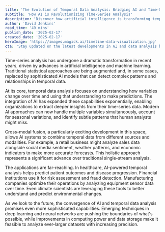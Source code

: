 ```yaml
---
title: 'The Evolution of Temporal Data Analysis: Bridging AI and Time-Series Insights'
subtitle: 'How AI is Revolutionizing Time-Series Analysis'
description: 'Discover how artificial intelligence is transforming temporal data analysis, enabling organizations to extract deeper insights and make more accurate predictions from time-series data. Learn about cross-modal fusion and its applications across industries.'
author: 'David Jenkins'
read_time: '40 mins'
publish_date: '2025-02-17'
created_date: '2025-02-17'
heroImage: 'https://images.magick.ai/timeline-data-visualization.jpg'
cta: 'Stay updated on the latest developments in AI and data analysis by following us on LinkedIn. Join our community of innovators and thought leaders shaping the future of temporal analytics.'
---
```


Time-series analysis has undergone a dramatic transformation in recent years, driven by advances in artificial intelligence and machine learning. Traditional statistical approaches are being augmented and, in some cases, replaced by sophisticated AI models that can detect complex patterns and relationships in temporal data.

At its core, temporal data analysis focuses on understanding how variables change over time and using that understanding to make predictions. The integration of AI has expanded these capabilities exponentially, enabling organizations to extract deeper insights from their time-series data. Modern AI approaches can now handle multiple variables simultaneously, account for seasonal variations, and identify subtle patterns that human analysts might miss.

Cross-modal fusion, a particularly exciting development in this space, allows AI systems to combine temporal data from different sources and modalities. For example, a retail business might analyze sales data alongside social media sentiment, weather patterns, and economic indicators to make more accurate forecasts. This holistic approach represents a significant advance over traditional single-stream analysis.

The applications are far-reaching. In healthcare, AI-powered temporal analysis helps predict patient outcomes and disease progression. Financial institutions use it for risk assessment and fraud detection. Manufacturing companies optimize their operations by analyzing equipment sensor data over time. Even climate scientists are leveraging these tools to better understand and predict environmental changes.

As we look to the future, the convergence of AI and temporal data analysis promises even more sophisticated capabilities. Emerging techniques in deep learning and neural networks are pushing the boundaries of what's possible, while improvements in computing power and data storage make it feasible to analyze ever-larger datasets with increasing precision.